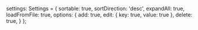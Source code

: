 settings: Settings = {
  sortable: true,
  sortDirection: 'desc',
  expandAll: true,
  loadFromFile: true,
  options: {
    add: true,
    edit: {
      key: true,
      value: true
    },
    delete: true,
  }
};
